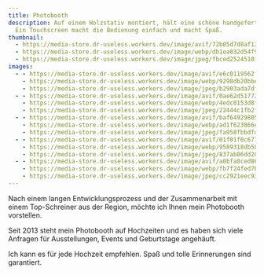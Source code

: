```yaml
---
title: Photobooth
description: Auf einem Holzstativ montiert, hält eine schöne handgefertigte Box eine DSLR & professionellen Blitz.
  Ein Touchscreen macht die Bedienung einfach und macht Spaß.
thumbnail:
  - https://media-store.dr-useless.workers.dev/image/avif/72b05d7d8af13ee9a750802b770466815f077cc06e9876ee485b5f88ea72c2f3
  - https://media-store.dr-useless.workers.dev/image/webp/db1ea032d54f9ef88a2ece9894eb78531ee816f4bb55d65249151b48e9986ab6
  - https://media-store.dr-useless.workers.dev/image/jpeg/fbced2524510180a3797249df71cf8f6248bdebcff7f46bca834072eeae355eb
images:
  - - https://media-store.dr-useless.workers.dev/image/avif/e6c0119562f3a7e870de3ac4596227e877d7c945b148eb30f98b03546c058e00
    - https://media-store.dr-useless.workers.dev/image/webp/9298db20bbe8db85eeace05643e065e2d661d2f31eb2b2d0f29747d8b519c691
    - https://media-store.dr-useless.workers.dev/image/jpeg/b2903ada7df6e4dcef011bb7154d8930ebe394c68d5da45f808afd4662d1ea5e
  - - https://media-store.dr-useless.workers.dev/image/avif/0ae62d5177279f2735357b921fa69731b024296636500c7f2237a67fbaf60121
    - https://media-store.dr-useless.workers.dev/image/webp/4edc0153d8fe86cb9750d6ff87cda9d20136d4777ad5af47111b1cd18b445bc0
    - https://media-store.dr-useless.workers.dev/image/jpeg/22444c1fb2ffbbbcc7249d0747a1739c0c725ea932d4e38df49d43b5b91f57f5
  - - https://media-store.dr-useless.workers.dev/image/avif/baf649298055a852bf4f5e3d5bfb00b7f78e760804844c337a137c54e48fa6dc
    - https://media-store.dr-useless.workers.dev/image/webp/ad1f623866e92a35175177059172d23a953d8fa276155c98a046ecddeffd1344
    - https://media-store.dr-useless.workers.dev/image/jpeg/fa958fbbdfd6a13ae2ccd5cac97aec522a142a9db3ccd7c45efab7599c25e4a1
  - - https://media-store.dr-useless.workers.dev/image/avif/01f01f0c677b8be966a1c7b97c5f884edf05fee542f20117fa5f2f3cd4146302
    - https://media-store.dr-useless.workers.dev/image/webp/9589318db505f4d8e24c05384d3d2eec876339afb0c2196e29ea9a5c39c21d60
    - https://media-store.dr-useless.workers.dev/image/jpeg/837ab06dd2067db0e8fc32c60fc411255ba097b6f149e80dfee6bafe95acfef1
  - - https://media-store.dr-useless.workers.dev/image/avif/a0bfa0ced8605f9a060d7eae66e70ecd6ab2b9158442dd45bb668e244fa0fdb4
    - https://media-store.dr-useless.workers.dev/image/webp/fb7f24fed7bbbf5a1c0f8fb156156d023eed4d41afdcae447d202553a0aaec85
    - https://media-store.dr-useless.workers.dev/image/jpeg/cc2921eec931ed232504160eb9a2552a064497c8278b012f19a3179a9ec301eb
---
```

Nach einem langen Entwicklungsprozess und der Zusammenarbeit mit einem Top-Schreiner aus der Region, möchte ich Ihnen mein Photobooth vorstellen.

Seit 2013 steht mein Photobooth auf Hochzeiten und es haben sich viele Anfragen für Ausstellungen, Events und Geburtstage angehäuft.

Ich kann es für jede Hochzeit empfehlen. Spaß und tolle Erinnerungen sind garantiert.